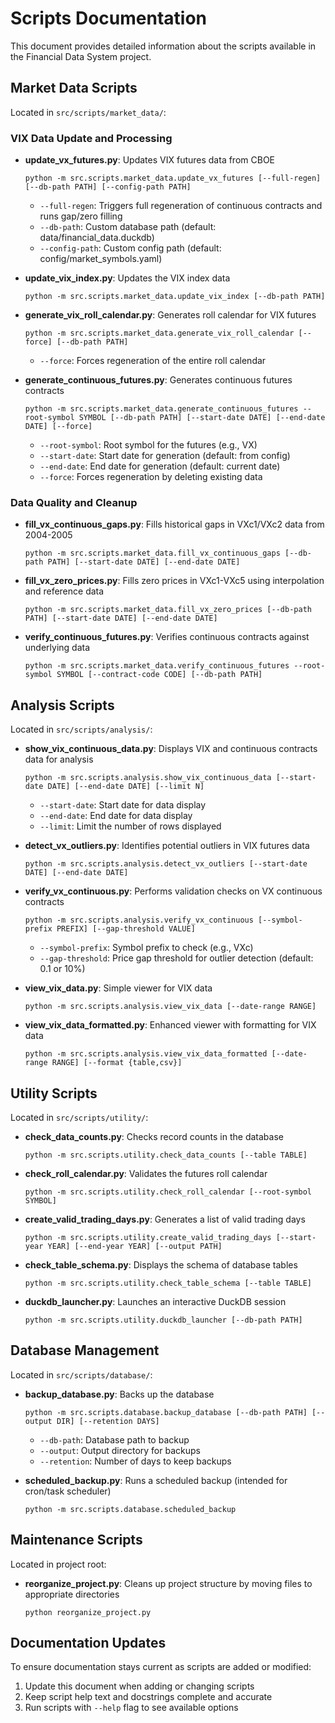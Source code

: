 # Scripts Documentation

This document provides detailed information about the scripts available in the Financial Data System project.

## Market Data Scripts

Located in `src/scripts/market_data/`:

### VIX Data Update and Processing

- **update_vx_futures.py**: Updates VIX futures data from CBOE
  ```
  python -m src.scripts.market_data.update_vx_futures [--full-regen] [--db-path PATH] [--config-path PATH]
  ```
  - `--full-regen`: Triggers full regeneration of continuous contracts and runs gap/zero filling
  - `--db-path`: Custom database path (default: data/financial_data.duckdb)
  - `--config-path`: Custom config path (default: config/market_symbols.yaml)

- **update_vix_index.py**: Updates the VIX index data
  ```
  python -m src.scripts.market_data.update_vix_index [--db-path PATH]
  ```

- **generate_vix_roll_calendar.py**: Generates roll calendar for VIX futures
  ```
  python -m src.scripts.market_data.generate_vix_roll_calendar [--force] [--db-path PATH]
  ```
  - `--force`: Forces regeneration of the entire roll calendar

- **generate_continuous_futures.py**: Generates continuous futures contracts
  ```
  python -m src.scripts.market_data.generate_continuous_futures --root-symbol SYMBOL [--db-path PATH] [--start-date DATE] [--end-date DATE] [--force]
  ```
  - `--root-symbol`: Root symbol for the futures (e.g., VX)
  - `--start-date`: Start date for generation (default: from config)
  - `--end-date`: End date for generation (default: current date)
  - `--force`: Forces regeneration by deleting existing data

### Data Quality and Cleanup

- **fill_vx_continuous_gaps.py**: Fills historical gaps in VXc1/VXc2 data from 2004-2005
  ```
  python -m src.scripts.market_data.fill_vx_continuous_gaps [--db-path PATH] [--start-date DATE] [--end-date DATE]
  ```

- **fill_vx_zero_prices.py**: Fills zero prices in VXc1-VXc5 using interpolation and reference data
  ```
  python -m src.scripts.market_data.fill_vx_zero_prices [--db-path PATH] [--start-date DATE] [--end-date DATE]
  ```

- **verify_continuous_futures.py**: Verifies continuous contracts against underlying data
  ```
  python -m src.scripts.market_data.verify_continuous_futures --root-symbol SYMBOL [--contract-code CODE] [--db-path PATH]
  ```

## Analysis Scripts

Located in `src/scripts/analysis/`:

- **show_vix_continuous_data.py**: Displays VIX and continuous contracts data for analysis
  ```
  python -m src.scripts.analysis.show_vix_continuous_data [--start-date DATE] [--end-date DATE] [--limit N]
  ```
  - `--start-date`: Start date for data display
  - `--end-date`: End date for data display
  - `--limit`: Limit the number of rows displayed

- **detect_vx_outliers.py**: Identifies potential outliers in VIX futures data
  ```
  python -m src.scripts.analysis.detect_vx_outliers [--start-date DATE] [--end-date DATE]
  ```

- **verify_vx_continuous.py**: Performs validation checks on VX continuous contracts
  ```
  python -m src.scripts.analysis.verify_vx_continuous [--symbol-prefix PREFIX] [--gap-threshold VALUE]
  ```
  - `--symbol-prefix`: Symbol prefix to check (e.g., VXc)
  - `--gap-threshold`: Price gap threshold for outlier detection (default: 0.1 or 10%)

- **view_vix_data.py**: Simple viewer for VIX data
  ```
  python -m src.scripts.analysis.view_vix_data [--date-range RANGE]
  ```

- **view_vix_data_formatted.py**: Enhanced viewer with formatting for VIX data
  ```
  python -m src.scripts.analysis.view_vix_data_formatted [--date-range RANGE] [--format {table,csv}]
  ```

## Utility Scripts

Located in `src/scripts/utility/`:

- **check_data_counts.py**: Checks record counts in the database
  ```
  python -m src.scripts.utility.check_data_counts [--table TABLE]
  ```

- **check_roll_calendar.py**: Validates the futures roll calendar
  ```
  python -m src.scripts.utility.check_roll_calendar [--root-symbol SYMBOL]
  ```

- **create_valid_trading_days.py**: Generates a list of valid trading days
  ```
  python -m src.scripts.utility.create_valid_trading_days [--start-year YEAR] [--end-year YEAR] [--output PATH]
  ```

- **check_table_schema.py**: Displays the schema of database tables
  ```
  python -m src.scripts.utility.check_table_schema [--table TABLE]
  ```

- **duckdb_launcher.py**: Launches an interactive DuckDB session
  ```
  python -m src.scripts.utility.duckdb_launcher [--db-path PATH]
  ```

## Database Management

Located in `src/scripts/database/`:

- **backup_database.py**: Backs up the database
  ```
  python -m src.scripts.database.backup_database [--db-path PATH] [--output DIR] [--retention DAYS]
  ```
  - `--db-path`: Database path to backup
  - `--output`: Output directory for backups
  - `--retention`: Number of days to keep backups

- **scheduled_backup.py**: Runs a scheduled backup (intended for cron/task scheduler)
  ```
  python -m src.scripts.database.scheduled_backup
  ```

## Maintenance Scripts

Located in project root:

- **reorganize_project.py**: Cleans up project structure by moving files to appropriate directories
  ```
  python reorganize_project.py
  ```

## Documentation Updates

To ensure documentation stays current as scripts are added or modified:

1. Update this document when adding or changing scripts
2. Keep script help text and docstrings complete and accurate
3. Run scripts with `--help` flag to see available options